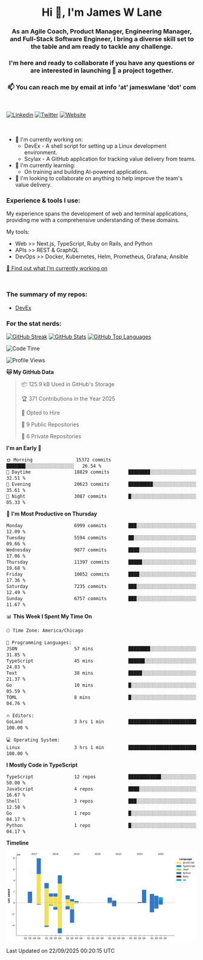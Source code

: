 <h1 align="center">Hi 👋, I'm James W Lane</h1>
<h3 align="center">As an Agile Coach, Product Manager, Engineering Manager, and Full-Stack Software Engineer, I bring a diverse skill set to the table and am ready to tackle any challenge.</h3>
<h3 align="center">I'm here and ready to collaborate if you have any questions or are interested in launching 🚀 a project together.</h3>

<div style="margin-top: 16px;" />

<h3 align="center">📫 You can reach me by email at info 'at' jameswlane 'dot' com</h3>

<div style="margin-top: 48px;" />

[![Linkedin](https://img.shields.io/badge/LinkedIn-0077B5?style=for-the-badge&logo=linkedin&logoColor=white)](https://www.linkedin.com/in/jameswlane/)
[![Twitter](https://img.shields.io/badge/Twitter-1DA1F2?style=for-the-badge&logo=twitter&logoColor=white)](https://x.com/jameswlane)
[![Website](https://img.shields.io/website?down_color=red&down_message=offline&style=for-the-badge&up_color=green&up_message=up&url=https%3A%2F%2Fwww.jameswlane.com)](https://www.jameswlane.com)

<div style="margin-top: 48px;" />

- 🔭 I'm currently working on:
  - DevEx - A shell script for setting up a Linux development environment.
  - Scylax - A GitHub application for tracking value delivery from teams.
- 🌱 I'm currently learning:
  - On training and building AI-powered applications.
- 👯 I'm looking to collaborate on anything to help improve the team's value delivery.

### Experience & tools I use:

My experience spans the development of web and terminal applications, providing me with a comprehensive understanding of these domains.

My tools:
- Web >> Next.js, TypeScript, Ruby on Rails, and Python
- APIs >> REST & GraphQL
- DevOps >> Docker, Kubernetes, Helm, Prometheus, Grafana, Ansible

[🔭 Find out what I’m currently working on](https://www.jameswlane.com/now)  

<div style="margin-top: 50px;"/>

### The summary of my repos:
- [DevEx](https://github.com/jameswlane/devex)  

### For the stat nerds:
[![GitHub Streak](https://github-readme-streak-stats.herokuapp.com?user=jameswlane&theme=tokyonight)](https://git.io/streak-stats)
[![GitHub Stats](https://github-readme-stats.vercel.app/api?username=jameswlane&show_icons=true&theme=tokyonight)](https://github-readme-stats.vercel.app)
[![GitHub Top Languages](https://github-readme-stats.vercel.app/api/top-langs?username=jameswlane&show_icons=true&locale=en&layout=compact&theme=tokyonight)](https://github-readme-stats.vercel.app)

<!--START_SECTION:waka-->
![Code Time](http://img.shields.io/badge/Code%20Time-697%20hrs%2051%20mins-blue)

![Profile Views](http://img.shields.io/badge/Profile%20Views-1-blue)

**🐱 My GitHub Data** 

> 📦 125.9 kB Used in GitHub's Storage 
 > 
> 🏆 371 Contributions in the Year 2025
 > 
> 💼 Opted to Hire
 > 
> 📜 9 Public Repositories 
 > 
> 🔑 6 Private Repositories 
 > 
**I'm an Early 🐤** 

```text
🌞 Morning                15372 commits       ███████░░░░░░░░░░░░░░░░░░   26.54 % 
🌆 Daytime                18829 commits       ████████░░░░░░░░░░░░░░░░░   32.51 % 
🌃 Evening                20623 commits       █████████░░░░░░░░░░░░░░░░   35.61 % 
🌙 Night                  3087 commits        █░░░░░░░░░░░░░░░░░░░░░░░░   05.33 % 
```
📅 **I'm Most Productive on Thursday** 

```text
Monday                   6999 commits        ███░░░░░░░░░░░░░░░░░░░░░░   12.09 % 
Tuesday                  5594 commits        ██░░░░░░░░░░░░░░░░░░░░░░░   09.66 % 
Wednesday                9877 commits        ████░░░░░░░░░░░░░░░░░░░░░   17.06 % 
Thursday                 11397 commits       █████░░░░░░░░░░░░░░░░░░░░   19.68 % 
Friday                   10052 commits       ████░░░░░░░░░░░░░░░░░░░░░   17.36 % 
Saturday                 7235 commits        ███░░░░░░░░░░░░░░░░░░░░░░   12.49 % 
Sunday                   6757 commits        ███░░░░░░░░░░░░░░░░░░░░░░   11.67 % 
```


📊 **This Week I Spent My Time On** 

```text
🕑︎ Time Zone: America/Chicago

💬 Programming Languages: 
JSON                     57 mins             ████████░░░░░░░░░░░░░░░░░   31.85 % 
TypeScript               45 mins             ██████░░░░░░░░░░░░░░░░░░░   24.83 % 
Text                     38 mins             █████░░░░░░░░░░░░░░░░░░░░   21.37 % 
Go                       10 mins             █░░░░░░░░░░░░░░░░░░░░░░░░   05.59 % 
TOML                     8 mins              █░░░░░░░░░░░░░░░░░░░░░░░░   04.76 % 

🔥 Editors: 
GoLand                   3 hrs 1 min         █████████████████████████   100.00 % 

💻 Operating System: 
Linux                    3 hrs 1 min         █████████████████████████   100.00 % 
```

**I Mostly Code in TypeScript** 

```text
TypeScript               12 repos            ████████████░░░░░░░░░░░░░   50.00 % 
JavaScript               4 repos             ████░░░░░░░░░░░░░░░░░░░░░   16.67 % 
Shell                    3 repos             ███░░░░░░░░░░░░░░░░░░░░░░   12.50 % 
Go                       1 repo              █░░░░░░░░░░░░░░░░░░░░░░░░   04.17 % 
Python                   1 repo              █░░░░░░░░░░░░░░░░░░░░░░░░   04.17 % 
```



**Timeline**

![Lines of Code chart](https://raw.githubusercontent.com/jameswlane/jameswlane/main/assets/bar_graph.png)


 Last Updated on 22/09/2025 00:20:15 UTC
<!--END_SECTION:waka-->
